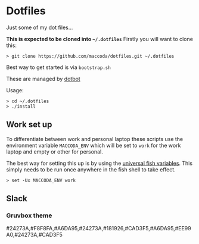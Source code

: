 # Dotfiles

Just some of my dot files...

**This is expected to be cloned into `~/.dotfiles`**
Firstly you will want to clone this:

```shell
> git clone https://github.com/maccoda/dotfiles.git ~/.dotfiles
```

Best way to get started is via `bootstrap.sh`

These are managed by [dotbot](https://github.com/anishathalye/dotbot)

Usage:

```shell
> cd ~/.dotfiles
> ./install
```

## Work set up

To differentiate between work and personal laptop these scripts use the
environment variable `MACCODA_ENV` which will be set to `work` for the work
laptop and empty or other for personal.

The best way for setting this up is by using the [universal fish
variables][set]. This simply needs to be run once anywhere in the fish shell to
take effect.

```fish
> set -Ux MACCODA_ENV work
```
[set]: https://fishshell.com/docs/current/cmds/set.html

## Slack

### Gruvbox theme

#24273A,#F8F8FA,#A6DA95,#24273A,#181926,#CAD3F5,#A6DA95,#EE99A0,#24273A,#CAD3F5
